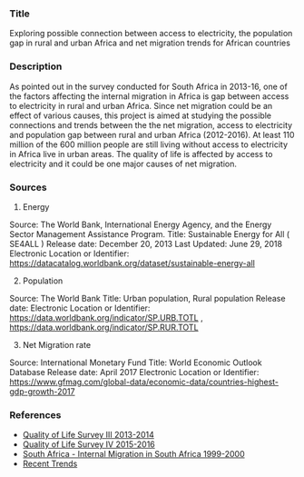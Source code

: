 
### **Title**
Exploring possible connection between access to electricity, the population gap in rural and urban Africa and net migration trends for African countries 

### **Description**

As pointed out in the survey conducted for South Africa in 2013-16, one of the factors affecting the internal migration in Africa is gap between access to electricity in rural and urban Africa. Since net migration could be an effect of various causes, this project is aimed at studying the possible connections and trends between the the net migration, access to electricity and population gap between rural and urban Africa (2012-2016). At least 110 million of the 600 million people are still living without access to electricity in Africa live in urban areas. The quality of life is affected by access to electricity and it could be one major causes of net migration.


### **Sources**

1. Energy

Source: The World Bank, International Energy Agency, and the Energy Sector Management Assistance Program.
Title:  Sustainable Energy for All ( SE4ALL )
Release date: December 20, 2013
Last Updated: June 29, 2018
Electronic Location or Identifier: https://datacatalog.worldbank.org/dataset/sustainable-energy-all

2. Population

Source: The World Bank
Title:  Urban population, Rural population
Release date: 
Electronic Location or Identifier: https://data.worldbank.org/indicator/SP.URB.TOTL , https://data.worldbank.org/indicator/SP.RUR.TOTL

3. Net Migration rate

Source: International Monetary Fund
Title:  World Economic Outlook Database
Release date: April 2017
Electronic Location or Identifier: https://www.gfmag.com/global-data/economic-data/countries-highest-gdp-growth-2017

### **References**

- [Quality of Life Survey III 2013-2014](https://www.datafirst.uct.ac.za/dataportal/index.php/catalog/594)
- [Quality of Life Survey IV 2015-2016](https://www.datafirst.uct.ac.za/dataportal/index.php/catalog/595)
- [South Africa - Internal Migration in South Africa 1999-2000](http://microdata.worldbank.org/index.php/catalog/1270)
- [Recent Trends](https://www.researchgate.net/publication/237520615_Recent_trends_in_rural-urban_and_urban-rural_migration_in_Sub-Saharan_Africa_the_empirical_evidence_and_implications_for_understanding_livelihood_insecurity)
